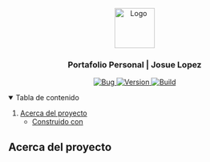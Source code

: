 
<p align="center">
  <a href="https://i.imgur.com/xXqseUm.png">
    <img src="https://i.imgur.com/xXqseUm.png" alt="Logo" width="80" height="80">
  </a>

  <h3 align="center">Portafolio Personal | Josue Lopez</h3>
  <p align="center">
    <a href="#">
        <img alt="Bug" src="https://img.shields.io/static/v1?label=REPORT&message=BUG&color=red&style=for-the-badge&logo=openbugbounty&logoColor=white">
    </a>
    <a href="#">
        <img alt="Version" src="https://img.shields.io/static/v1?label=VERSION&message=1.0.1&color=blue&style=for-the-badge">
    </a>
    <a href="#">
        <img alt="Build" src="https://img.shields.io/static/v1?label=BUILD&message=process&color=blue&style=for-the-badge&logo=buildkite&logoColor=white">
    </a>
  </p>
</p>

<details open="open">
  <summary>Tabla de contenido</summary>
  <ol>
    <li>
      <a href="#acerca-del-proyecto">Acerca del proyecto</a>
      <ul>
        <li><a href="#built-with">Construido con</a></li>
      </ul>
    </li>
  </ol>
</details>


## Acerca del proyecto
